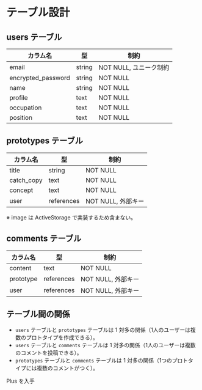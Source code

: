 # テーブル設計

## users テーブル

| カラム名            | 型       | 制約                          |
|--------------------|---------|-----------------------------|
| email            | string  | NOT NULL, ユニーク制約      |
| encrypted_password | string  | NOT NULL                    |
| name             | string  | NOT NULL                    |
| profile         | text    | NOT NULL                    |
| occupation      | text    | NOT NULL                    |
| position       | text    | NOT NULL                    |

## prototypes テーブル

| カラム名    | 型         | 制約                      |
|-----------|-----------|--------------------------|
| title     | string    | NOT NULL                |
| catch_copy | text      | NOT NULL                |
| concept   | text      | NOT NULL                |
| user      | references | NOT NULL, 外部キー      |

※ image は ActiveStorage で実装するため含まない。

## comments テーブル

| カラム名    | 型         | 制約                      |
|-----------|-----------|--------------------------|
| content   | text      | NOT NULL                |
| prototype | references | NOT NULL, 外部キー      |
| user      | references | NOT NULL, 外部キー      |

## テーブル間の関係

- `users` テーブルと `prototypes` テーブルは 1 対多の関係（1人のユーザーは複数のプロトタイプを作成できる）。
- `users` テーブルと `comments` テーブルは 1 対多の関係（1人のユーザーは複数のコメントを投稿できる）。
- `prototypes` テーブルと `comments` テーブルは 1 対多の関係（1つのプロトタイプには複数のコメントがつく）。





Plus を入手